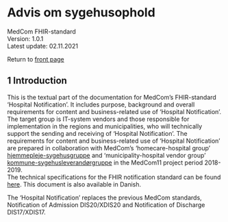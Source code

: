# Advis om sygehusophold  
MedCom FHIR-standard    
Version: 1.0.1  
Latest update: 02.11.2021  

Return to [front page](/docs/index.md)

## 1 Introduction  
This is the textual part of the documentation for MedCom’s FHIR-standard ‘Hospital Notification’. It includes purpose, background and overall requirements for content and business-related use of ‘Hospital Notification’. The target group is IT-system vendors and those responsible for implementation in the regions and municipalities, who will technically support the sending and receiving of ‘Hospital Notification’. The requirements for content and business-related use of ‘Hospital Notification’ are prepared in collaboration with MedCom’s ‘homecare-hospital group’ [hjemmepleje-sygehusgruppe](https://www.medcom.dk/opslag/navne-og-adresser?gruppe=Hjemmepleje-sygehusgruppe) and ‘municipality-hospital vendor group’ [kommune-sygehusleverandørgruppe](https://www.medcom.dk/opslag/navne-og-adresser?gruppe=Kommune-Sygehusleverand%C3%B8rgruppen) in the MedCom11 project period 2018-2019.  
The technical specifications for the FHIR notification standard can be found [here](https://build.fhir.org/ig/hl7dk/dk-medcom-hospitalnotification/). This document is also available in Danish.

The ‘Hospital Notification’ replaces the previous MedCom standards, Notification of Admission DIS20/XDIS20 and Notification of Discharge DIS17/XDIS17. 

